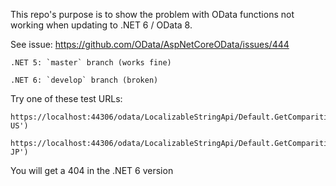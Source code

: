 This repo's purpose is to show the problem with OData functions not working when updating to .NET 6 / OData 8.

See issue: https://github.com/OData/AspNetCoreOData/issues/444

```
.NET 5: `master` branch (works fine)

.NET 6: `develop` branch (broken)
```

Try one of these test URLs:

```
https://localhost:44306/odata/LocalizableStringApi/Default.GetComparitiveTable(cultureCode='en-US')

https://localhost:44306/odata/LocalizableStringApi/Default.GetComparitiveTable(cultureCode='jp-JP')
```

You will get a 404 in the .NET 6 version
